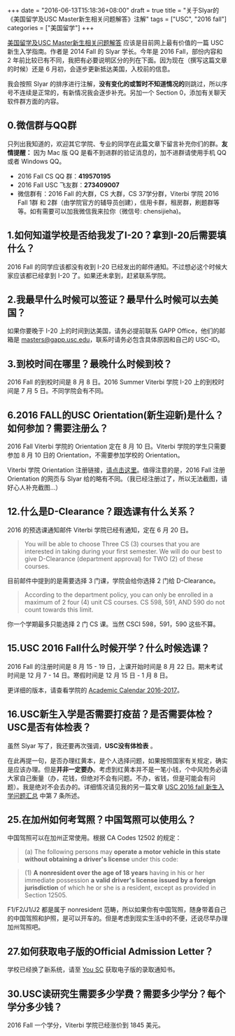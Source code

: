 +++
date = "2016-06-13T15:18:36+08:00"
draft = true
title = "关于Slyar的《美国留学及USC Master新生相关问题解答》注解"
tags = ["USC", "2016 fall"]
categories = ["美国留学"]
+++

[美国留学及USC Master新生相关问题解答](https://www.slyar.com/blog/usc-question-answer.html) 应该是目前网上最有价值的一篇 USC 新生入学指南。作者是 2014 Fall 的 Slyar 学长。今年是 2016 Fall，部份内容和 2 年前比较已有不同，我把有必要说明区分的列在下面。因为现在（撰写这篇文章的时候）还是 6 月初，会逐步更新抵达美国，入校前的信息。

我会按照 Slyar 的排序进行注解，**没有变化的或暂时不知道情况的**则跳过，所以序号不连续是正常的，有新情况我会逐步补充。另加一个 Section 0，添加有关聊天软件群方面的内容。

## 0.微信群与QQ群

只列出我知道的，欢迎其它学院、专业的同学在此篇文章下留言补充你们的群。**友情提醒：** 因为 Mac 版 QQ 是看不到进群的验证消息的，加不进群请使用手机 QQ 或者 Windows QQ。

* 2016 Fall CS QQ 群：**419570195** 
* 2016 Fall USC 飞友群：**273409007**
* 微信群有：2016 Fall 的大群，CS 大群，CS 37学分群，Viterbi 学院 2016 Fall 1群 和 2群（由学院官方的辅导员创建），信用卡群，租房群，刷题群等等。如有需要可以加我微信我来拉你（微信号: chensijieha)。

## 1.如何知道学校是否给我发了I-20？拿到I-20后需要填什么？

2016 Fall 的同学应该都没有收到 I-20 已经发出的邮件通知。不过想必这个时候大家应该都已经拿到 I-20 了。如果还未拿到，赶紧联系学院。

## 2.我最早什么时候可以签证？最早什么时候可以去美国？

如果你要晚于 I-20 上的时间到达美国，请务必提前联系 GAPP Office，他们的邮箱是 masters@gapp.usc.edu，联系时请务必包含具体原因和自己的 USC-ID。

## 3.到校时间在哪里？最晚什么时候到校？

2016 Fall 的到校时间是 8 月 8 日。2016 Summer Viterbi 学院 I-20 上的到校时间是 7 月 5 日。不同学院会有不同。

## 6.2016 FALL的USC Orientation(新生迎新)是什么？如何参加？需要注册么？

2016 Fall Viterbi 学院的 Orientation 定在 8 月 10 日。Viterbi 学院的学生只需要参加 8 月 10 日的 Orientation，不需要参加学校的 Orientation。

Viterbi 学院 Orientation 注册链接，[请点击这里](http://tools.uscden.net/fallorientation/)。值得注意的是，2016 Fall 注册 Orientation 的网页与 Slyar 给的略有不同。（我已经注册过了，所以无法截图，请好心人补充截图...）

## 12.什么是D-Clearance？跟选课有什么关系？

2016 的预选课通知邮件 Viterbi 学院已经有通知，定在 6 月 20 日。

> You will be able to choose Three CS (3) courses that you are interested in taking during your first semester. We will do our best to give D-Clearance (department approval) for TWO (2) of these courses.

目前邮件中提到的是需要选择 3 门课，学院会给你选择 2 门给 D-Clearance。

> According to the department policy, you can only be enrolled in a maximum of 2 four (4) unit CS courses. CS 598, 591, AND 590 do not count towards this limit.

你一个学期最多只能选择 2 门 CS 课。当然 CSCI 598，591，590 这些不算。

## 15.USC 2016 Fall什么时候开学？什么时候选课？

2016 Fall 的注册时间是 8 月 15 - 19 日，上课开始时间是 8 月 22 日。期末考试时间是 12 月 7 - 14 日。寒假时间是 12 月 15 日 - 1 月 8 日。

更详细的版本，请查看学院的 [Academic Calendar 2016-2017](http://academics.usc.edu/calendar/2016-2017/)。

## 16.USC新生入学是否需要打疫苗？是否需要体检？USC是否有体检表？

虽然 Slyar 写了，我还要再次强调，**USC没有体检表** 。

在此再提一句，是否办理红黄本，是个人选择问题，如果按照国家有关规定，确实是应该办理。但是**并非一定要办**。考虑到红黄本并不是一笔小钱，个中风险务必请大家自己衡量（办，花钱，但绝对不会有问题。不办，省钱，但是可能会有问题）。我是绝对不会去办的。详细情况请见我的另一篇文章 [USC 2016 fall 新生入学问题汇总](http://www.linrk.com/post/usc-guide-to-2016-fall/) 中第 7 条所述。

## 25.在加州如何考驾照？中国驾照可以使用么？

中国驾照可以在加州正常使用。根据 CA Codes 12502 的规定：

> (a) The following persons may **operate a motor vehicle in this state without obtaining a driver's license** under this code:

> (1) **A nonresident over the age of 18 years** having in his or her immediate possession **a valid driver's license issued by a foreign jurisdiction** of which he or she is a resident, except as provided in Section 12505.

F1/F2/J1/J2 都是属于 nonresident 范畴，所以如果你有中国驾照，随身带着自己的中国驾照和护照，是可以开车的。但是考虑到现实生活中的不便，还说尽早办理加州驾照吧。

## 27.如何获取电子版的Official Admission Letter？

学校已经换了新系统，请至 [You SC](http://you.usc.edu) 获取电子版的录取通知书。

## 30.USC读研究生需要多少学费？需要多少学分？每个学分多少钱？

2016 Fall 一个学分，Viterbi 学院已经涨价到 1845 美元。